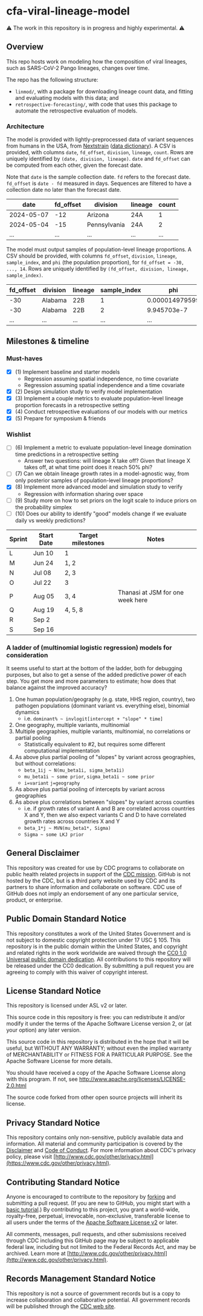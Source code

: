 # cfa-viral-lineage-model

⚠️ The work in this repository is in progress and highly experimental. ⚠️

## Overview

This repo hosts work on modeling how the composition of viral lineages, such as SARS-CoV-2 Pango lineages, changes over time.

The repo has the following structure:

- `linmod/`, with a package for downloading lineage count data, and fitting and evaluating models with this data; and
- `retrospective-forecasting/`, with code that uses this package to automate the retrospective evaluation of models.

### Architecture

The model is provided with lightly-preprocessed data of variant sequences from humans in the USA, from [Nextstrain](https://docs.nextstrain.org/projects/ncov/en/latest/reference/remote_inputs.html) ([data dictionary](https://docs.nextstrain.org/projects/ncov/en/latest/reference/metadata-fields.html)).
A CSV is provided, with columns `date`, `fd_offset`, `division`, `lineage`, `count`.
Rows are uniquely identified by `(date, division, lineage)`.
`date` and `fd_offset` can be computed from each other, given the forecast date.

Note that `date` is the sample collection date. `fd` refers to the forecast date. `fd_offset` is `date - fd` measured in days. Sequences are filtered to have a collection date no later than the forecast date.

| date       | fd_offset | division     | lineage | count |
| ---------- | ---------- | ------------ | ------- | ----- |
| 2024-05-07 | -12        | Arizona      | 24A     | 1     |
| 2024-05-04 | -15        | Pennsylvania | 24A     | 2     |
| ...        | ...        | ...          | ...     | ...   |

The model must output samples of population-level lineage proportions.
A CSV should be provided, with columns `fd_offset`, `division`, `lineage`, `sample_index`, and `phi` (the population proportion), for `fd_offset = -30, ..., 14`.
Rows are uniquely identified by `(fd_offset, division, lineage, sample_index)`.

| fd_offset | division | lineage | sample_index | phi            |
| ---------- | -------- | ------- | ------------ | -------------- |
| -30        | Alabama  | 22B     | 1            | 0.000014979599 |
| -30        | Alabama  | 22B     | 2            | 9.945703e-7    |
| ...        | ...      | ...     | ...          | ...            |


## Milestones & timeline

### Must-haves
- [x] (1) Implement baseline and starter models
	- Regression assuming spatial independence, no time covariate
	- Regression assuming spatial independence and a time covariate
- [x] (2) Design simulation study to verify model implementation
- [x] (3) Implement a couple metrics to evaluate population-level lineage proportion forecasts in a retrospective setting
- [x] (4) Conduct retrospective evaluations of our models with our metrics
- [x] (5) Prepare for symposium & friends

### Wishlist
- [ ] (6) Implement a metric to evaluate population-level lineage domination time predictions in a retrospective setting
	- Answer two questions: will lineage X take off? Given that lineage X takes off, at what time point does it reach 50% phi?
- [ ] (7) Can we obtain lineage growth rates in a model-agnostic way, from only posterior samples of population-level lineage proportions?
- [x] (8) Implement more advanced model and simulation study to verify
	- Regression with information sharing over space
- [ ] (9) Study more on how to set priors on the logit scale to induce priors on the probability simplex
- [ ] (10) Does our ability to identify "good" models change if we evaluate daily vs weekly predictions?

| Sprint | Start Date | Target milestones | Notes                            |
| ------ | ---------- | ----------------- | -------------------------------- |
| L      | Jun 10     | 1                 |                                  |
| M      | Jun 24     | 1, 2              |                                  |
| N      | Jul 08     | 2, 3              |                                  |
| O      | Jul 22     | 3                 |                                  |
| P      | Aug 05     | 3, 4              | Thanasi at JSM for one week here |
| Q      | Aug 19     | 4, 5, 8           |                                  |
| R      | Sep 2      |                   |                                  |
| S      | Sep 16     |                   |                                  |

### A ladder of (multinomial logistic regression) models for consideration

It seems useful to start at the bottom of the ladder, both for debugging purposes, but also to get a sense of the added predictive power of each step.
You get more and more parameters to estimate; how does that balance against the improved accuracy?

1. One human population/geography (e.g. state, HHS region, country), two pathogen populations (dominant variant vs. everything else), binomial dynamics
   - i.e. `dominant% ~ invlogit[intercept + "slope" * time]`
3. One geography, multiple variants, multinomial
4. Multiple geographies, multiple variants, multinomial, no correlations or partial pooling
   - Statistically equivalent to #2, but requires some different computational implementation
5. As above plus partial pooling of "slopes" by variant across geographies, but without correlations:
   - `beta_1ij ~ N(mu_beta1i, sigma_beta1i)`
   - `mu_beta1i ~ some prior`, `sigma_beta1i ~ some prior`
   - `i=variant` `j=geography`
6. As above plus partial pooling of intercepts by variant across geographies
7. As above plus correlations between "slopes" by variant across counties
   - i.e. if growth rates of variant A and B are correlated across countries X and Y, then we also expect variants C and D to have correlated growth rates across countries X and Y
   - `beta_1*j ~ MVN(mu_beta1*, Sigma)`
   - `Sigma ~ some LKJ prior`

## General Disclaimer
This repository was created for use by CDC programs to collaborate on public health related projects in support of the [CDC mission](https://www.cdc.gov/about/organization/mission.htm).  GitHub is not hosted by the CDC, but is a third party website used by CDC and its partners to share information and collaborate on software. CDC use of GitHub does not imply an endorsement of any one particular service, product, or enterprise.

## Public Domain Standard Notice
This repository constitutes a work of the United States Government and is not
subject to domestic copyright protection under 17 USC § 105. This repository is in
the public domain within the United States, and copyright and related rights in
the work worldwide are waived through the [CC0 1.0 Universal public domain dedication](https://creativecommons.org/publicdomain/zero/1.0/).
All contributions to this repository will be released under the CC0 dedication. By
submitting a pull request you are agreeing to comply with this waiver of
copyright interest.

## License Standard Notice
This repository is licensed under ASL v2 or later.

This source code in this repository is free: you can redistribute it and/or modify it under
the terms of the Apache Software License version 2, or (at your option) any
later version.

This source code in this repository is distributed in the hope that it will be useful, but WITHOUT ANY
WARRANTY; without even the implied warranty of MERCHANTABILITY or FITNESS FOR A
PARTICULAR PURPOSE. See the Apache Software License for more details.

You should have received a copy of the Apache Software License along with this
program. If not, see http://www.apache.org/licenses/LICENSE-2.0.html

The source code forked from other open source projects will inherit its license.

## Privacy Standard Notice
This repository contains only non-sensitive, publicly available data and
information. All material and community participation is covered by the
[Disclaimer](https://github.com/CDCgov/template/blob/master/DISCLAIMER.md)
and [Code of Conduct](https://github.com/CDCgov/template/blob/master/code-of-conduct.md).
For more information about CDC's privacy policy, please visit [http://www.cdc.gov/other/privacy.html](https://www.cdc.gov/other/privacy.html).

## Contributing Standard Notice
Anyone is encouraged to contribute to the repository by [forking](https://help.github.com/articles/fork-a-repo)
and submitting a pull request. (If you are new to GitHub, you might start with a
[basic tutorial](https://help.github.com/articles/set-up-git).) By contributing
to this project, you grant a world-wide, royalty-free, perpetual, irrevocable,
non-exclusive, transferable license to all users under the terms of the
[Apache Software License v2](http://www.apache.org/licenses/LICENSE-2.0.html) or
later.

All comments, messages, pull requests, and other submissions received through
CDC including this GitHub page may be subject to applicable federal law, including but not limited to the Federal Records Act, and may be archived. Learn more at [http://www.cdc.gov/other/privacy.html](http://www.cdc.gov/other/privacy.html).

## Records Management Standard Notice
This repository is not a source of government records but is a copy to increase
collaboration and collaborative potential. All government records will be
published through the [CDC web site](http://www.cdc.gov).
